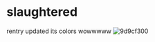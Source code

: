 # slaughtered
rentry updated its colors wowwwww
![9d9cf300](https://github.com/horroriest/slaughtered/assets/134234935/de59dd22-8a3f-4b4d-99aa-c1c2c81ace04)
